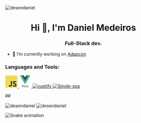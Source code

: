 
<p align="left"> <img src="https://komarev.com/ghpvc/?username=desendaniel&label=Profile%20views&color=0e75b6&style=flat" alt="desendaniel" /> </p>
<h1 align="center">Hi 👋, I'm Daniel Medeiros</h1>
<h3 align="center">Full-Stack dev.</h3>

- 🔭 I’m currently working on [Adapcon](https://github.com/adapcon-team/)

<h3 align="left">Languages and Tools:</h3>
<p align="left">
  <a href="https://developer.mozilla.org/en-US/docs/Web/JavaScript" target="_blank">
    <img src="https://raw.githubusercontent.com/devicons/devicon/master/icons/javascript/javascript-original.svg" alt="javascript" width="40" height="40"/>
  </a>
  <a href="https://vuejs.org/" target="_blank">
    <img src="https://raw.githubusercontent.com/devicons/devicon/master/icons/vuejs/vuejs-original-wordmark.svg" alt="vuejs" width="40" height="40"/>
  </a>
  <a href="https://vuetifyjs.com/en/" target="_blank">
    <img src="https://bestofjs.org/logos/vuetify.svg" alt="vuetify" width="40" height="40"/>
  </a>
  <a href="https://single-spa.js.org/" target="_blank">
    <img src="https://single-spa.js.org/img/single-spa-mark-magenta.svg" alt="Single-spa" width="40" height="40"/>
  </a>
</p>
##

<div>

<p float="left">
  <img align="center" src="https://github-readme-stats.vercel.app/api?username=desendaniel&theme=onedark&show_icons=true&locale=en" width="425" alt="desendaniel" />
  <img align="center" src="https://github-readme-streak-stats.herokuapp.com/?user=desendaniel&theme=onedark" width="425" alt="desendaniel" />
</p>

![Snake animation](https://github.com/desendaniel/desenDaniel/blob/output/github-contribution-grid-snake.svg)

</div>


